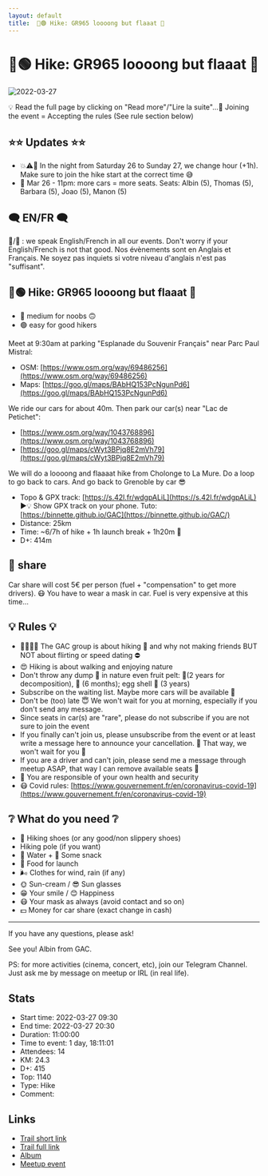 ```yaml
---
layout: default
title:  🥾🟢 Hike: GR965 loooong but flaaat 🤤
---
```


#  🥾🟢 Hike: GR965 loooong but flaaat 🤤

![2022-03-27](../img/orig/2022-03-27.jpg)

💡 Read the full page by clicking on "Read more"/"Lire la suite"...💜
Joining the event = Accepting the rules (See rule section below)

##  ⭐⭐ Updates ⭐⭐ 

* 💥⚠🔺 In the night from Saturday 26 to Sunday 27, we change hour (+1h). Make sure to join the hike start at the correct time 😅
* 📅 Mar 26 - 11pm: more cars = more seats. Seats: Albin (5), Thomas (5), Barbara (5), Joao (5), Manon (5)

##  🗨️ EN/FR 🗨️ 
🦅/🐓 : we speak English/French in all our events. Don't worry if your English/French is not that good. Nos évènements sont en Anglais et Français. Ne soyez pas inquiets si votre niveau d'anglais n'est pas "suffisant".

##  🥾🟢 Hike: GR965 loooong but flaaat 🤤 

* 🔵 medium for noobs 🙃
* 🟢 easy for good hikers

Meet at 9:30am at parking "Esplanade du Souvenir Français" near Parc Paul Mistral:

* OSM: [https://www.osm.org/way/69486256](https://www.osm.org/way/69486256)
* Maps: [https://goo.gl/maps/BAbHQ153PcNgunPd6](https://goo.gl/maps/BAbHQ153PcNgunPd6)

We ride our cars for about 40m. Then park our car(s) near "Lac de Petichet":

* [https://www.osm.org/way/1043768896](https://www.osm.org/way/1043768896)
* [https://goo.gl/maps/cWyt3BPjq8E2mVh79](https://goo.gl/maps/cWyt3BPjq8E2mVh79)

We will do a loooong and flaaaat hike from Cholonge to La Mure. Do a loop to go back to cars. And go back to Grenoble by car 😎

* Topo & GPX track: [https://s.42l.fr/wdgpALiL](https://s.42l.fr/wdgpALiL)
▶💡 Show GPX track on your phone. Tuto: [https://binnette.github.io/GAC](https://binnette.github.io/GAC/)
* Distance: 25km
* Time: \~6/7h of hike + 1h launch break + 1h20m 🚗
* D+: 414m

##  🚗 share 
Car share will cost 5€ per person (fuel + "compensation" to get more drivers). 😷 You have to wear a mask in car. Fuel is very expensive at this time...

##  💡 Rules 💡 

* 🚶‍♀️🚶‍♂️ The GAC group is about hiking 🥾 and why not making friends BUT NOT about flirting or speed dating ⛔
* 😍 Hiking is about walking and enjoying nature
* Don't throw any dump 🚮 in nature even fruit pelt: 🍌(2 years for decomposition), 🍊 (6 months); egg shell 🥚 (3 years)
* Subscribe on the waiting list. Maybe more cars will be available 🚗
* Don't be (too) late 😇 We won't wait for you at morning, especially if you don't send any message.
* Since seats in car(s) are "rare", please do not subscribe if you are not sure to join the event
* If you finally can't join us, please unsubscribe from the event or at least write a message here to announce your cancellation. 💜 That way, we won't wait for you 💜
* If you are a driver and can't join, please send me a message through meetup ASAP, that way I can remove available seats 🚗
* 💟 You are responsible of your own health and security
* 😷 Covid rules: [https://www.gouvernement.fr/en/coronavirus-covid-19](https://www.gouvernement.fr/en/coronavirus-covid-19)

##  ❔ What do you need ❔ 

* 🥾 Hiking shoes (or any good/non slippery shoes)
* Hiking pole (if you want)
* 🧃 Water + 🍫 Some snack
* 🥗 Food for launch
* 🌬 Clothes for wind, rain (if any)
* 🌞 Sun-cream / 😎 Sun glasses
* 😁 Your smile / 😊 Happiness
* 😷 Your mask as always (avoid contact and so on)
* 💵 Money for car share (exact change in cash)

***

If you have any questions, please ask!

See you! Albin from GAC.

PS: for more activities (cinema, concert, etc), join our Telegram Channel. Just ask me by message on meetup or IRL (in real life).

## Stats

- Start time: 2022-03-27 09:30
- End time: 2022-03-27 20:30
- Duration: 11:00:00
- Time to event: 1 day, 18:11:01
- Attendees: 14
- KM: 24.3
- D+: 415
- Top: 1140
- Type: Hike
- Comment: 

## Links

- [Trail short link](https://s.42l.fr/wdgpALiL)
- [Trail full link]()
- [Album](https://binnette.github.io/GacImg2022/2022-03-27-🥾🟢-Hike-GR965-loooong-but-flaaat-🤤.html)
- [Meetup event](https://www.meetup.com/grenoble-adventure-club-english-french/events/284844689/)
